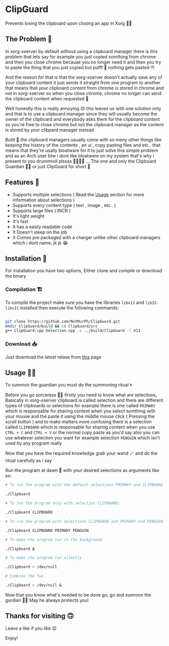 # ClipGuard

Prevents losing the clipboard upon closing an app in Xorg 💂🏻

## The Problem 🤔

In xorg-xserver by default without using a clipboard manager there is this problem that lets say for example you just copied somthing from chrome and then you close chrome because you no longer need it and then you try to paste the thing that you just copied but pufff 💨 nothing gets pasted !!!

And the reason for that is that the xorg-xserver doesn't actually save any of your clipboard content it just sends it straight from one program to another that means that your clipboard content from chrome is stored in chrome and not in xorg-xserver so when you close chrome, chrome no longer can send the clipboard content when requested 🥲

Well honestly this is really annoying 😠 this leaves us with one solution only and that is to use a clipboard manager since they will usually become the owner of the clipboard and everybody asks them for the clipboard content so you're free to close chrome but not the clipboard manager as the content is stored by your clibpard manager instead

Buttt 🍑 the clipboard managers usually come with so meny other things like keeping the history of the contents , an ui , copy pasting files and etc.. that means that they're usally bloatware for it to just solve this simple problem and as an Arch user btw i dont like bloatwere on my system that's why i present to you drummroll plssss 🥁🥁🥁🥁 ... The one and only the Clipboard Guardian 💂🏻 or just ClipGuard for short 🫠

## Features 📝

- Supports multiple selections ( Read the [Usage](https://github.com/NotMurPh/ClipGuard#usage-) section for more information about selections )
- Supports every content type ( text , image , etc.. )
- Supports large files ( INCR )
- It's light weight
- It's fast
- It has a easily readable code
- It Doesn't sleep on the job
- It Comes pre packaged with a charger unlike other clipboard managers which i dont name, jk jk 😂

## Installation 💾

For installation you have two options, Either clone and compile or download the binary

### Compilation 🏗️

To compile the project make sure you have the libraries `libx11` and `lib32-libx11` installed then execute the following commands:

```bash

git clone https://github.com/NotMurPh/ClipGuard.git
mkdir ClipGuard/build && cd ClipGuard/src
g++ ClipGuard.cpp Selection.cpp -o ../build/ClipGuard -l X11

```

### Download 📥

Just download the latest relase from [this](https://github.com/NotMurPh/ClipGuard/releases/latest) page

## Usage 🧑‍💻

To summon the guardian you must do the summoning ritual 🌀

Before you go sorceress 🧙‍♂️ firstly you need to know what are selecitons, Basically in xorg-xserver clipboard is called selection and there are different types of clipboards or selections for example there is one called `PRIMARY` which is responsable for sharing content when you select somthing with your mouse and the paste it using the middle mouse click ( Pressing the scroll button ) and to make matters more confusing there is a selection called `CLIPBOARD` which is responsable for sharing content when you use `CTRL + C` and `CTRL + V` or the normal copy paste as you'd say also you can use whatever selection you want for example selection `PENGUIN` which isn't used by any program really

Now that you have the required knowledge grab your wand 🪄 and do the ritual carefully as i say

Run the program at dawn 🌅 with your desired selections as arguments like so:

```Bash
# To run the program with the default selections PRIMARY and CLIPBOARD:

./ClipGuard

# To run the program only with selection CLIPBOARD: 

./Clipboard CLIPBOARD

# To run the program with selections CLIPBOARD and PRIMARY and PENGUIN:

./Clipboard CLIPBOARD PRIMARY PENGUIN

# To make the program run in the background

./Clipboard &

# To make the program run silently

./Clipboard > /dev/null

# Combine the two

./Clipboard > /dev/null &

```

Now that you know what's needed to be done go, go and summon the gurdian 💂🏻 May he always protects you!

## Thanks for visiting 🙃

Leave a like if you like 😉

Enjoy!
